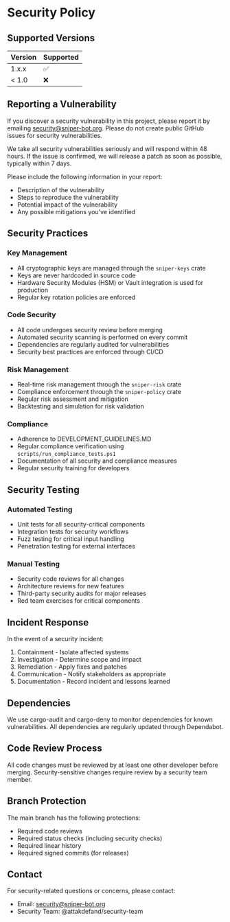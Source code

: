 # Security Policy

## Supported Versions

| Version | Supported          |
| ------- | ------------------ |
| 1.x.x   | :white_check_mark: |
| < 1.0   | :x:                |

## Reporting a Vulnerability

If you discover a security vulnerability in this project, please report it by emailing security@sniper-bot.org. Please do not create public GitHub issues for security vulnerabilities.

We take all security vulnerabilities seriously and will respond within 48 hours. If the issue is confirmed, we will release a patch as soon as possible, typically within 7 days.

Please include the following information in your report:
- Description of the vulnerability
- Steps to reproduce the vulnerability
- Potential impact of the vulnerability
- Any possible mitigations you've identified

## Security Practices

### Key Management
- All cryptographic keys are managed through the `sniper-keys` crate
- Keys are never hardcoded in source code
- Hardware Security Modules (HSM) or Vault integration is used for production
- Regular key rotation policies are enforced

### Code Security
- All code undergoes security review before merging
- Automated security scanning is performed on every commit
- Dependencies are regularly audited for vulnerabilities
- Security best practices are enforced through CI/CD

### Risk Management
- Real-time risk management through the `sniper-risk` crate
- Compliance enforcement through the `sniper-policy` crate
- Regular risk assessment and mitigation
- Backtesting and simulation for risk validation

### Compliance
- Adherence to DEVELOPMENT_GUIDELINES.MD
- Regular compliance verification using `scripts/run_compliance_tests.ps1`
- Documentation of all security and compliance measures
- Regular security training for developers

## Security Testing

### Automated Testing
- Unit tests for all security-critical components
- Integration tests for security workflows
- Fuzz testing for critical input handling
- Penetration testing for external interfaces

### Manual Testing
- Security code reviews for all changes
- Architecture reviews for new features
- Third-party security audits for major releases
- Red team exercises for critical components

## Incident Response

In the event of a security incident:
1. Containment - Isolate affected systems
2. Investigation - Determine scope and impact
3. Remediation - Apply fixes and patches
4. Communication - Notify stakeholders as appropriate
5. Documentation - Record incident and lessons learned

## Dependencies

We use cargo-audit and cargo-deny to monitor dependencies for known vulnerabilities. All dependencies are regularly updated through Dependabot.

## Code Review Process

All code changes must be reviewed by at least one other developer before merging. Security-sensitive changes require review by a security team member.

## Branch Protection

The main branch has the following protections:
- Required code reviews
- Required status checks (including security checks)
- Required linear history
- Required signed commits (for releases)

## Contact

For security-related questions or concerns, please contact:
- Email: security@sniper-bot.org
- Security Team: @attakdefand/security-team
